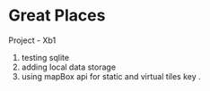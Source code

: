 # Great Places 

Project - Xb1
1. testing sqlite 
2. adding local data storage 
3. using mapBox api for static and virtual tiles key . 
